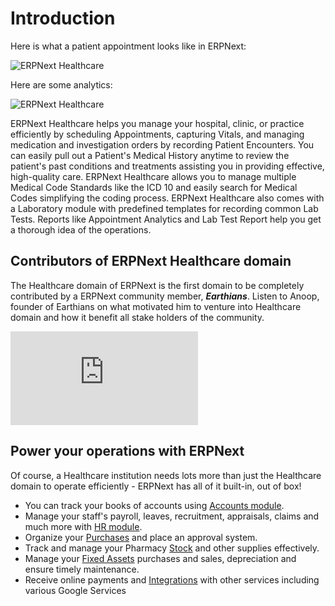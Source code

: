 # Introduction

Here is what a patient appointment looks like in ERPNext:

<img class="screenshot" alt="ERPNext Healthcare" src="{{docs_base_url}}/v13/assets/img/healthcare/patient-appointment.png">

Here are some analytics:

<img class="screenshot" alt="ERPNext Healthcare" src="{{docs_base_url}}/v13/assets/img/healthcare/appointment-analytics.png">

ERPNext Healthcare helps you manage your hospital, clinic, or practice efficiently by scheduling Appointments, capturing Vitals, and managing medication and investigation orders by recording Patient Encounters. You can easily pull out a Patient's Medical History anytime to review the patient's past conditions and treatments assisting you in providing effective, high-quality care. ERPNext Healthcare allows you to manage multiple Medical Code Standards like the ICD 10 and easily search for Medical Codes simplifying the coding process. ERPNext Healthcare also comes with a Laboratory module with predefined templates for recording common Lab Tests. Reports like Appointment Analytics and Lab Test Report help you get a thorough idea of the operations.

## Contributors of ERPNext Healthcare domain
The Healthcare domain of ERPNext is the first domain to be completely contributed by a ERPNext community member, ***Earthians***. Listen to Anoop, founder of Earthians on what motivated him to venture into Healthcare domain and how it benefit all stake holders of the community.

<div>
    <div class='embed-container'>
        <iframe src='https://www.youtube.com/embed/1n4_YqX8ArA' frameborder='0' allowfullscreen>
        </iframe>
    </div>
</div>

## Power your operations with ERPNext
Of course, a Healthcare institution needs lots more than just the Healthcare domain to operate efficiently - ERPNext has all of it built-in, out of box!

- You can track your books of accounts using [Accounts module](/docs/v13/user/manual/en/accounts).
- Manage your staff's payroll, leaves, recruitment, appraisals, claims and much more with [HR module](/docs/v13/user/manual/en/human-resources).
- Organize your [Purchases](/docs/v13/user/manual/en/buying) and place an approval system.
- Track and manage your Pharmacy [Stock](/docs/v13/user/manual/en/stock) and other supplies effectively.
- Manage your [Fixed Assets](/docs/v13/user/manual/en/asset) purchases and sales, depreciation and ensure timely maintenance.
- Receive online payments and [Integrations](/docs/v13/user/manual/en/erpnext_integration) with other services including various Google Services
